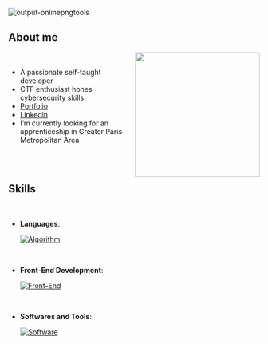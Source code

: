 
![output-onlinepngtools](https://user-images.githubusercontent.com/105550256/235329887-86789b0c-284d-43f0-815c-c9169152a320.png)

<h2>About me</h2>

<picture> <img align="right" src="https://user-images.githubusercontent.com/105550256/235345556-b96636f2-7aa3-4db9-a6ee-381d2c1ed93d.svg" width = 250px></picture>

<br>

- A passionate self-taught developer
- CTF enthusiast hones cybersecurity skills
- [Portfolio](https://www.mushow.co.uk/)
- [Linkedin](https://www.linkedin.com/in/mushowuk/)
- I’m currently looking for an apprenticeship in Greater Paris Metropolitan Area

<br><br>

<h2> Skills</h2>
<br>

<p align="center">

- **Languages**:
    
    [![Algorithm](https://skillicons.dev/icons?i=c,rust,python,mysql,solidity,graphql)](https://skillicons.dev)
	
<br>   

- **Front-End Development**:

    [![Front-End](https://skillicons.dev/icons?i=js,html,css,scss)](https://skillicons.dev)
	
<br>
	
- **Softwares and Tools**:

    [![Software](https://skillicons.dev/icons?i=idea,git,docker,postman,maven,kubernetes)](https://skillicons.dev)
	
<br>
<br>

	
